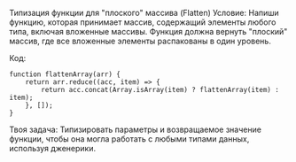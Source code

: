 Типизация функции для "плоского" массива (Flatten)
Условие: Напиши функцию, которая принимает массив, содержащий элементы любого типа, включая вложенные массивы. Функция должна вернуть "плоский" массив, где все вложенные элементы распакованы в один уровень.

Код:

```
function flattenArray(arr) {
    return arr.reduce((acc, item) => {
        return acc.concat(Array.isArray(item) ? flattenArray(item) : item);
    }, []);
}

```

Твоя задача: Типизировать параметры и возвращаемое значение функции, чтобы она могла работать с любыми типами данных, используя дженерики.








